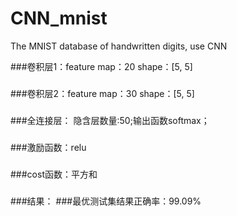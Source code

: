 # CNN_mnist
The MNIST database of handwritten digits, use CNN

###卷积层1：feature map：20 shape：[5, 5]
###
###卷积层2：feature map：30 shape：[5, 5]
###
###全连接层： 隐含层数量:50;输出函数softmax；
###
###激励函数：relu
###
###cost函数：平方和
###
###结果：
###最优测试集结果正确率：99.09%
